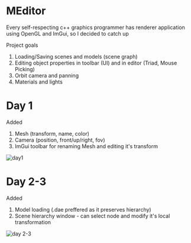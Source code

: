 # MEditor
Every self-respecting c++ graphics programmer has renderer application using OpenGL and ImGui, so I decided to catch up

Project goals
1. Loading/Saving scenes and models (scene graph)
2. Editing object properties in toolbar (UI) and in editor (Triad, Mouse Picking)
3. Orbit camera and panning
4. Materials and lights
   
# Day 1

Added
1. Mesh (transform, name, color)
2. Camera (position, front/up/right, fov)
3. ImGui toolbar for renaming Mesh and editing it's transform

![day1](https://github.com/BrokenLeg/MEditor/assets/68334150/d2ac3c62-2cbe-47f8-aa20-3621c982e4a5)

# Day 2-3

Added
1. Model loading (.dae preffered as it preserves hierarchy)
2. Scene hierarchy window - can select node and modify it's local transformation

![day 2-3](https://github.com/BrokenLeg/MEditor/assets/68334150/c853cb6c-3349-491c-b230-da5b9afe3065)




